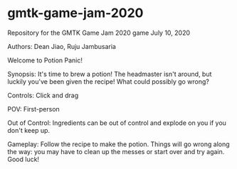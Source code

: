 # gmtk-game-jam-2020
Repository for the GMTK Game Jam 2020 game
July 10, 2020

Authors: Dean Jiao, Ruju Jambusaria

Welcome to Potion Panic!

Synopsis: It's time to brew a potion! The headmaster isn't around, but luckily you've been given the recipe! What could possibly go wrong?

Controls: Click and drag

POV: First-person

Out of Control: Ingredients can be out of control and explode on you if you don't keep up. 

Gameplay: Follow the recipe to make the potion. Things will go wrong along the way: you may have to clean up the messes or start over and try again. Good luck! 
